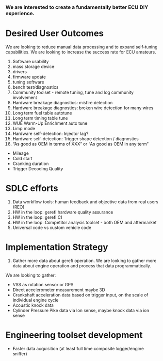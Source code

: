 ### We are interested to create a fundamentally better ECU DIY experience.

# Desired User Outcomes

We are looking to reduce manual data processing and to expand self-tuning capabilities. We are looking to increase the success rate for ECU amateurs.
1. Software usability
1. mass storage device
1. drivers
1. firmware update
1. tuning software
1. bench test/diagnostics
1. Community toolset - remote tuning, tune and log community involvement
1. Hardware breakage diagnostics: misfire detection
1. Hardware breakage diagnostics: broken wire detection for many wires
1. Long term fuel table autotune
1. Long term timing table tune
1. WUE Warm-Up Enrichment auto tune
1. Limp mode
1. Hardware self-detection: Injector lag?
1. Hardware self-detection: Trigger shape detection / diagnostics
1. “As good as OEM in terms of XXX” or “As good as OEM in any term”
 * Mileage
 * Cold start
 * Cranking duration
 * Trigger Decoding Quality




# SDLC efforts
1. Data workflow tools: human feedback and objective data from real users (REO)
1. HW in the loop: gerefi hardware quality assurance
1. HW in the loop: gerefi CI
1. HW in the loop: Competitor analysis toolset - both OEM and aftermarket
1. Universal code vs custom vehicle code
 


# Implementation Strategy
1. Gather more data about gerefi operation. We are looking to gather more data about engine operation and process that data programmatically.

We are looking to gather:
* VSS as rotation sensor or GPS
* Direct accelerometer measurement maybe 3D
* Crankshaft acceleration data based on trigger input, on the scale of individual engine cycle
* Acoustic knock data
* Cylinder Pressure Pike data via Ion sense, maybe knock data via ion sense


# Engineering toolset development
* Faster data acquisition (at least full time composite logger/engine sniffer)
